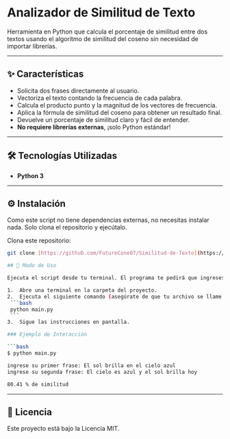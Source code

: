 # Analizador de Similitud de Texto
Herramienta en Python que calcula el porcentaje de similitud entre dos textos usando el algoritmo de similitud del coseno sin necesidad de importar librerías.


---

## ✨ Características

* Solicita dos frases directamente al usuario.
* Vectoriza el texto contando la frecuencia de cada palabra.
* Calcula el producto punto y la magnitud de los vectores de frecuencia.
* Aplica la fórmula de similitud del coseno para obtener un resultado final.
* Devuelve un porcentaje de similitud claro y fácil de entender.
* **No requiere librerías externas**, ¡solo Python estándar!

---

## 🛠️ Tecnologías Utilizadas

* **Python 3**

---

## ⚙️ Instalación

Como este script no tiene dependencias externas, no necesitas instalar nada. Solo clona el repositorio y ejecútalo.

Clona este repositorio:
   ```bash
   git clone [https://github.com/FutureCone07/Similitud-de-Texto](https://github.com/FutureCone07/Similitud-de-Texto.git)

## 🚀 Modo de Uso

Ejecuta el script desde tu terminal. El programa te pedirá que ingreses las dos frases que deseas comparar.

1.  Abre una terminal en la carpeta del proyecto.
2.  Ejecuta el siguiente comando (asegúrate de que tu archivo se llame `main.py` o cámbialo por el nombre correcto):
    ```bash
    python main.py
    ```
3.  Sigue las instrucciones en pantalla.

### Ejemplo de Interacción

```bash
$ python main.py

ingrese su primer frase: El sol brilla en el cielo azul
ingrese su segunda frase: El cielo es azul y el sol brilla hoy

80.41 % de similitud
```

---

## 📄 Licencia

Este proyecto está bajo la Licencia MIT.
